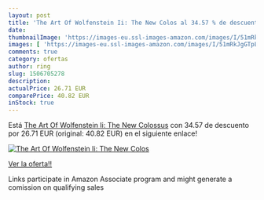 ```yaml
---
layout: post
title: 'The Art Of Wolfenstein Ii: The New Colos al 34.57 % de descuento'
date: 
thumbnailImage: 'https://images-eu.ssl-images-amazon.com/images/I/51mRkJgGTpL._SL200_.jpg'
images: [ 'https://images-eu.ssl-images-amazon.com/images/I/51mRkJgGTpL._SL200_.jpg' ]
comments: true
category: ofertas
author: ring
slug: 1506705278
description:
actualPrice: 26.71 EUR
comparePrice: 40.82 EUR
inStock: true
---
```


Está [The Art Of Wolfenstein Ii: The New Colossus](https://www.amazon.es/dp/1506705278/?tag=tolees-21) con 34.57 de descuento por 26.71 EUR (original: 40.82 EUR) en el siguiente enlace!

[![The Art Of Wolfenstein Ii: The New Colos](https://images-eu.ssl-images-amazon.com/images/I/51mRkJgGTpL._SL200_.jpg)](https://www.amazon.es/dp/1506705278/?tag=tolees-21)

[Ver la oferta!!](https://www.amazon.es/dp/1506705278/?tag=tolees-21)

Links participate in Amazon Associate program and might generate a comission on qualifying sales


